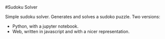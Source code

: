 #Sudoku Solver

Simple sudoku solver. Generates and solves a sudoko puzzle. 
Two versions:
- Python, with a jupyter notebook.
- Web, written in javascript and with a nicer representation.

